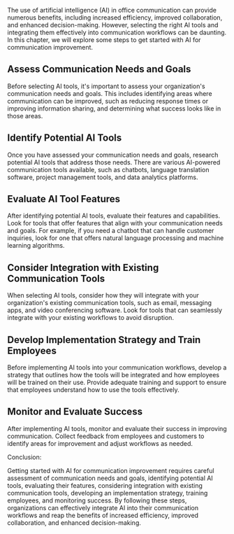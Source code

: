 
The use of artificial intelligence (AI) in office communication can provide numerous benefits, including increased efficiency, improved collaboration, and enhanced decision-making. However, selecting the right AI tools and integrating them effectively into communication workflows can be daunting. In this chapter, we will explore some steps to get started with AI for communication improvement.

Assess Communication Needs and Goals
------------------------------------

Before selecting AI tools, it's important to assess your organization's communication needs and goals. This includes identifying areas where communication can be improved, such as reducing response times or improving information sharing, and determining what success looks like in those areas.

Identify Potential AI Tools
---------------------------

Once you have assessed your communication needs and goals, research potential AI tools that address those needs. There are various AI-powered communication tools available, such as chatbots, language translation software, project management tools, and data analytics platforms.

Evaluate AI Tool Features
-------------------------

After identifying potential AI tools, evaluate their features and capabilities. Look for tools that offer features that align with your communication needs and goals. For example, if you need a chatbot that can handle customer inquiries, look for one that offers natural language processing and machine learning algorithms.

Consider Integration with Existing Communication Tools
------------------------------------------------------

When selecting AI tools, consider how they will integrate with your organization's existing communication tools, such as email, messaging apps, and video conferencing software. Look for tools that can seamlessly integrate with your existing workflows to avoid disruption.

Develop Implementation Strategy and Train Employees
---------------------------------------------------

Before implementing AI tools into your communication workflows, develop a strategy that outlines how the tools will be integrated and how employees will be trained on their use. Provide adequate training and support to ensure that employees understand how to use the tools effectively.

Monitor and Evaluate Success
----------------------------

After implementing AI tools, monitor and evaluate their success in improving communication. Collect feedback from employees and customers to identify areas for improvement and adjust workflows as needed.

Conclusion:

Getting started with AI for communication improvement requires careful assessment of communication needs and goals, identifying potential AI tools, evaluating their features, considering integration with existing communication tools, developing an implementation strategy, training employees, and monitoring success. By following these steps, organizations can effectively integrate AI into their communication workflows and reap the benefits of increased efficiency, improved collaboration, and enhanced decision-making.
